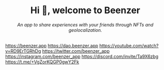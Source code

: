 
<h1 align="center">Hi 👋, welcome to Beenzer</h1>
<h6 align="center">An app to share experiences with your friends through NFTs and geolocalization.</h6>

https://beenzer.app
https://dao.beenzer.app
https://youtube.com/watch?v=RD9ErTGRhDg
https://twitter.com/beenzer_app
https://instagram.com/beenzer_app
https://discord.com/invite/Ta9X6zbg
https://t.me/+VgZorKQGP0gwY2Fk




